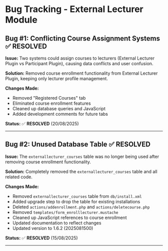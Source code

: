 # Bug Tracking - External Lecturer Module

## Bug #1: Conflicting Course Assignment Systems ✅ RESOLVED

**Issue:** Two systems could assign courses to lecturers (External Lecturer Plugin vs Participant Plugin), causing data conflicts and user confusion.

**Solution:** Removed course enrollment functionality from External Lecturer Plugin, keeping only lecturer profile management.

**Changes Made:**
- Removed "Registered Courses" tab
- Eliminated course enrollment features
- Cleaned up database queries and JavaScript
- Added development comments for future tabs

**Status:** ✅ **RESOLVED** (20/08/2025)

---

## Bug #2: Unused Database Table ✅ RESOLVED

**Issue:** The `externallecturer_courses` table was no longer being used after removing course enrollment functionality.

**Solution:** Completely removed the `externallecturer_courses` table and all related code.

**Changes Made:**
- Removed `externallecturer_courses` table from `db/install.xml`
- Added upgrade step to drop the table for existing installations
- Deleted `actions/addenrollment.php` and `actions/deletecourse.php`
- Removed `templates/form_enrolllecturer.mustache`
- Cleaned up JavaScript references to course enrollment
- Updated documentation to reflect changes
- Updated version to 1.6.2 (2025081500)

**Status:** ✅ **RESOLVED** (15/08/2025)

---
